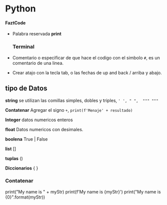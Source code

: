 # Python
#### FaztCode

* Palabra reservada **print**

	### Terminal
* Comentario o especificar de que hace el codigo con el simbolo ` # `, es un comentario de una linea.

* Crear atajo con la tecla tab, o las fechas de up and back / arriba y abajo.

## tipo de Datos

**string** se utilizan las comillas simples, dobles y triples, ``` ' ', " ",  """ """ ```


**Contatenar** Agregar el signo `+`, `print(f'Menaje' + resultado)`

**Integer** datos numericos enteros

**float** Datos numericos con desimales.

**boolena** True | False

**list** [] 

**tuplas** ()

**Diccionarios** { }


### Contatenar 
print("My name is " + myStr)
print(f'My name is {myStr}')
print("My name is {0}".format(myStr))
